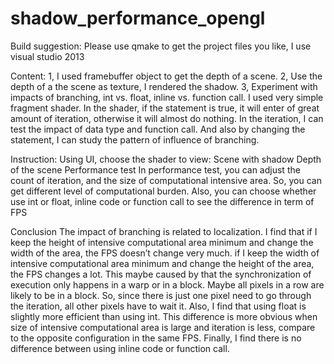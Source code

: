 # shadow_performance_opengl

Build suggestion:
Please use qmake to get the project files you like, I use visual studio 2013

Content:
1, I used framebuffer object to get the depth of a scene.
2, Use the depth of a the scene as texture, I rendered the shadow.
3, Experiment with impacts of branching, int vs. float, inline vs. function call.
	I used very simple fragment shader. In the shader, if the statement is true, it will enter of great amount of iteration, otherwise it will almost do nothing. In the iteration, I can test the impact of data type and function call. And also by changing the statement, I can study the pattern of influence of branching.

Instruction:
Using UI, choose the shader to view:
  Scene with shadow
  Depth of the scene
  Performance test
In performance test, you can adjust the count of iteration, and the size of computational intensive area. So, you can get different level of computational burden. Also, you can choose whether use int or float, inline code or function call to see the difference in term of FPS

Conclusion
The impact of branching is related to localization. I find that if I keep the height of intensive computational area minimum and change the width of the area, the FPS doesn’t change very much.  if I keep the width of intensive computational area minimum and change the height of the area, the FPS changes a lot. This maybe caused by that the synchronization of execution only happens in a warp or in a block. Maybe all pixels in a row are likely to be in a block. So, since there is just one pixel need to go through the iteration, all other pixels have to wait it.
Also, I find that using float is slightly more efficient than using int. This difference is more obvious when size of intensive computational area is large and iteration is less, compare to the opposite configuration in the same FPS.
Finally, I find there is no difference between using inline code or function call.
